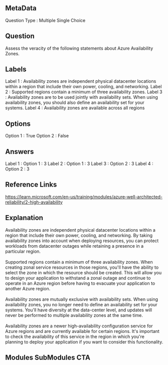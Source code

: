 ## MetaData 
Question Type : Multiple Single Choice

## Question 
Assess the veracity of the following statements about Azure Availability Zones. 

## Labels
Label 1 : Availability zones are independent physical datacenter locations within a region that include their own power, cooling, and networking.
Label 2 : Supported regions contain a minimum of three availability zones.
Label 3 : Availability zones are to be used jointly with availability sets. When using availability zones, you should also define an availability set for your systems.
Label 4 : Availability zones are available across all regions

## Options
Option 1 : True
Option 2 : False

## Answers 
Label 1 : Option 1 : 3
Label 2 : Option 1 : 3
Label 3 : Option 2 : 3
Label 4 : Option 2 : 3

## Reference Links 
https://learn.microsoft.com/en-us/training/modules/azure-well-architected-reliability/2-high-availability

## Explanation 
Availability zones are independent physical datacenter locations within a region that include their own power, cooling, and networking. By taking availability zones into account when deploying resources, you can protect workloads from datacenter outages while retaining a presence in a particular region.<br><br>Supported regions contain a minimum of three availability zones. When creating zonal service resources in those regions, you'll have the ability to select the zone in which the resource should be created. This will allow you to design your application to withstand a zonal outage and continue to operate in an Azure region before having to evacuate your application to another Azure region.<br><br>Availability zones are mutually exclusive with availability sets. When using availability zones, you no longer need to define an availability set for your systems. You'll have diversity at the data-center level, and updates will never be performed to multiple availability zones at the same time.<br><br>Availability zones are a newer high-availability configuration service for Azure regions and are currently available for certain regions. It's important to check the availability of this service in the region in which you're planning to deploy your application if you want to consider this functionality. 

## Modules SubModules CTA
